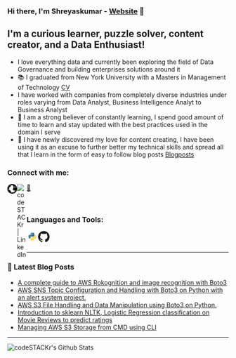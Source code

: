 
### Hi there, I'm Shreyaskumar - [Website][website] 👋

## I'm a curious learner, puzzle solver, content creator, and a Data Enthusiast!
- I love everything data and currently been exploring the field of Data Governance and building enterprises solutions around it
- 📚 I graduated from New York University with a Masters in Management of Technology [CV][resume]
- I have worked with companies from completely diverse industries under roles varying from Data Analyst, Business Intelligence Analyt to Business Analyst  
- 🌱 I am a strong believer of constantly learning, I spend good amount of time to learn and stay updated with the best practices used in the domain I serve
- 👯 I have newly discovered my love for content creating, I have been using it as an excuse to further better my technical skills and spread all that I learn in the form of easy to follow blog posts [Blogposts][portfolio]

### Connect with me:

[<img align="left" alt="codeSTACKr.com" width="22px" src="https://raw.githubusercontent.com/iconic/open-iconic/master/svg/globe.svg" />][portfolio]
[<img align="left" alt="codeSTACKr | LinkedIn" width="22px" src="https://cdn.jsdelivr.net/npm/simple-icons@v3/icons/linkedin.svg" />][linkedin]
[📧][email]

<br />

### Languages and Tools:


[<img align="left" alt="python" width="26px" src="https://raw.githubusercontent.com/github/explore/80688e429a7d4ef2fca1e82350fe8e3517d3494d/topics/python/python.png" />][portfolio]
[<img align="left" alt="GitHub" width="26px" src="https://raw.githubusercontent.com/github/explore/78df643247d429f6cc873026c0622819ad797942/topics/github/github.png" />][github]


<br />
<br />



---

### 📕 Latest Blog Posts
<!-- BLOG-POST-LIST:START -->
- [A complete guide to AWS Rokognition and image recognition with Boto3](https://shreyash1811.github.io/python/aws_rekog/)
- [AWS SNS Topic Configuration and Handling with Boto3 on Python with an alert system project.](https://shreyash1811.github.io/python/aws_sns_boto3/)
- [AWS S3 File Handling and Data Manipulation using Boto3 on Python.](https://shreyash1811.github.io/python/aws_s3_boto3/)
- [Introduction to sklearn NLTK, Logistic Regression classification on Movie Reviews to predict ratings](https://shreyash1811.github.io/python/movie_review/)
- [Managing AWS S3 Storage from CMD using CLI](https://shreyash1811.github.io/python/aws_cli/)
<!-- BLOG-POST-LIST:END -->

---

<img align="left" alt="codeSTACKr's Github Stats" src="https://github-readme-stats.codestackr.vercel.app/api?username=Shreyash1811&show_icons=true&hide_border=true" />

[website]: https://shreyash1811.github.io/
[linkedin]: https://www.linkedin.com/in/shreyaskumar-nyu/
[portfolio]: https://shreyash1811.github.io/machine-learning/
[github]: https://github.com/Shreyash1811?tab=repositories
[resume]: https://github.com/Shreyash1811/Shreyash1811.github.io/blob/master/images/Shreyashkathiriya_resume_Spring2020.pdf
[email]: sjk714@nyu.edu

